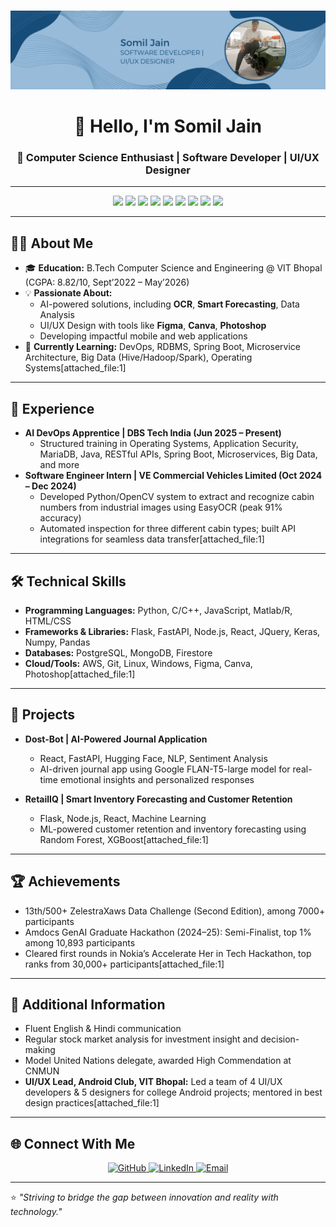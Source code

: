 <p align="center">
  <img src="Somiljain.png" alt="Your Header Image"> 
</p>
<h1 align="center">👋 Hello, I'm Somil Jain</h1>
<h3 align="center">🚀 Computer Science Enthusiast | Software Developer | UI/UX Designer</h3>

---

<p align="center">
  <img src="https://img.shields.io/badge/Programming-Python-blue?style=for-the-badge&logo=python&logoColor=white" />
  <img src="https://img.shields.io/badge/Framework-Flask-lightgrey?style=for-the-badge&logo=flask&logoColor=white" />
  <img src="https://img.shields.io/badge/Framework-FastAPI-green?style=for-the-badge&logo=fastapi&logoColor=white" />
  <img src="https://img.shields.io/badge/Frontend-React-blue?style=for-the-badge&logo=react&logoColor=white" />
  <img src="https://img.shields.io/badge/Database-PostgreSQL-blue?style=for-the-badge&logo=postgresql&logoColor=white" />
  <img src="https://img.shields.io/badge/Database-MongoDB-green?style=for-the-badge&logo=mongodb&logoColor=white" />
  <img src="https://img.shields.io/badge/Cloud-AWS-orange?style=for-the-badge&logo=amazonaws&logoColor=white" />
  <img src="https://img.shields.io/badge/Design-Figma-yellow?style=for-the-badge&logo=figma&logoColor=white" />
  <img src="https://img.shields.io/badge/Tools-Photoshop-blue?style=for-the-badge&logo=adobephotoshop&logoColor=white" />
</p>

---

## 👨‍💻 About Me

- 🎓 **Education:** B.Tech Computer Science and Engineering @ VIT Bhopal (CGPA: 8.82/10, Sept’2022 – May’2026)
- 💡 **Passionate About:**  
  - AI-powered solutions, including **OCR**, **Smart Forecasting**, Data Analysis  
  - UI/UX Design with tools like **Figma**, **Canva**, **Photoshop**  
  - Developing impactful mobile and web applications
- 🌱 **Currently Learning:** DevOps, RDBMS, Spring Boot, Microservice Architecture, Big Data (Hive/Hadoop/Spark), Operating Systems[attached_file:1]

---

## 💼 Experience

- **AI DevOps Apprentice | DBS Tech India (Jun 2025 – Present)**
  - Structured training in Operating Systems, Application Security, MariaDB, Java, RESTful APIs, Spring Boot, Microservices, Big Data, and more
- **Software Engineer Intern | VE Commercial Vehicles Limited (Oct 2024 – Dec 2024)**
  - Developed Python/OpenCV system to extract and recognize cabin numbers from industrial images using EasyOCR (peak 91% accuracy)
  - Automated inspection for three different cabin types; built API integrations for seamless data transfer[attached_file:1]

---

## 🛠 Technical Skills

- **Programming Languages:** Python, C/C++, JavaScript, Matlab/R, HTML/CSS
- **Frameworks & Libraries:** Flask, FastAPI, Node.js, React, JQuery, Keras, Numpy, Pandas
- **Databases:** PostgreSQL, MongoDB, Firestore
- **Cloud/Tools:** AWS, Git, Linux, Windows, Figma, Canva, Photoshop[attached_file:1]

---

## 🚀 Projects

- **Dost-Bot | AI-Powered Journal Application**
  - React, FastAPI, Hugging Face, NLP, Sentiment Analysis
  - AI-driven journal app using Google FLAN-T5-large model for real-time emotional insights and personalized responses

- **RetailIQ | Smart Inventory Forecasting and Customer Retention**
  - Flask, Node.js, React, Machine Learning
  - ML-powered customer retention and inventory forecasting using Random Forest, XGBoost[attached_file:1]

---

## 🏆 Achievements

- 13th/500+ ZelestraXaws Data Challenge (Second Edition), among 7000+ participants
- Amdocs GenAI Graduate Hackathon (2024–25): Semi-Finalist, top 1% among 10,893 participants
- Cleared first rounds in Nokia’s Accelerate Her in Tech Hackathon, top ranks from 30,000+ participants[attached_file:1]

---

## 🌟 Additional Information

- Fluent English & Hindi communication
- Regular stock market analysis for investment insight and decision-making
- Model United Nations delegate, awarded High Commendation at CNMUN
- **UI/UX Lead, Android Club, VIT Bhopal:** Led a team of 4 UI/UX developers & 5 designers for college Android projects; mentored in best design practices[attached_file:1]

---

## 🌐 Connect With Me

<p align="center">
  <a href="https://github.com/Somil2104" target="_blank">
    <img src="https://img.shields.io/badge/GitHub-black?style=for-the-badge&logo=github&logoColor=white" alt="GitHub" />
  </a>
  <a href="https://www.linkedin.com/in/somil-jain-183ba9247/" target="_blank">
    <img src="https://img.shields.io/badge/LinkedIn-blue?style=for-the-badge&logo=linkedin&logoColor=white" alt="LinkedIn" />
  </a>
  <a href="mailto:somiljain2104@gmail.com" target="_blank">
    <img src="https://img.shields.io/badge/Email-red?style=for-the-badge&logo=gmail&logoColor=white" alt="Email" />
  </a>
</p>

---

⭐️ *"Striving to bridge the gap between innovation and reality with technology."*
